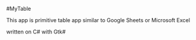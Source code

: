 #MyTable

This app is primitive table app similar to Google Sheets or Microsoft Excel

written on C# with Gtk#
